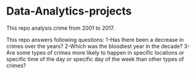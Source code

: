 # Data-Analytics-projects

This repo analysis crime from 2001 to 2017. 

This repo answers following questions:
1-Has there been a decrease in crimes over the years? 
2-Which was the bloodiest year in the decade? 
3-Are some types of crimes more likely to happen in specific locations or specific time of the day or specific day of the week than other types of crimes?
